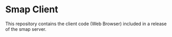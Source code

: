 Smap Client
===========

This repository contains the client code (Web Browser) included in a release of the smap server.
